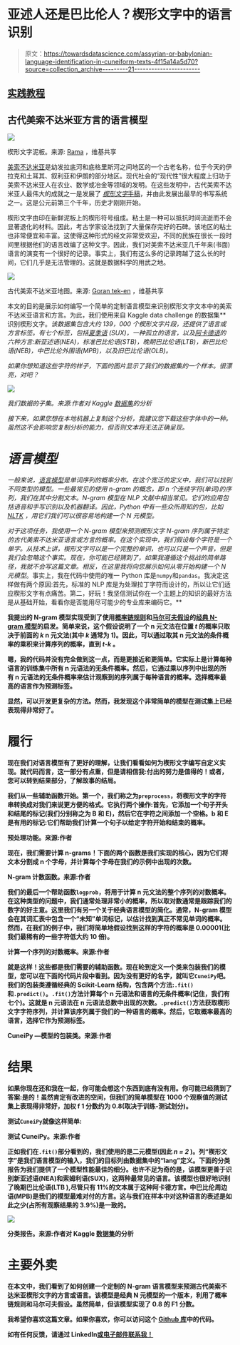 # 亚述人还是巴比伦人？楔形文字中的语言识别

> 原文：<https://towardsdatascience.com/assyrian-or-babylonian-language-identification-in-cuneiform-texts-4f15a14a5d70?source=collection_archive---------21----------------------->

## [实践教程](https://towardsdatascience.com/tagged/hands-on-tutorials)

## 古代美索不达米亚方言的语言模型

![](img/58f546f6390d7e44d5edb303d0435c2e.png)

楔形文字泥板。来源: [Rama](https://commons.wikimedia.org/wiki/File:Cuneiform_tablet-MAHG_15856-IMG_9472-black.jpg) ，维基共享

[美索不达米亚](https://en.wikipedia.org/wiki/Mesopotamia)是幼发拉底河和底格里斯河之间地区的一个古老名称，位于今天的伊拉克和土耳其、叙利亚和伊朗的部分地区。现代社会的“现代性”很大程度上归功于美索不达米亚人在农业、数学或冶金等领域的发明。在这些发明中，古代美索不达米亚人最伟大的成就之一是发展了 [*楔形文字*手稿](https://en.wikipedia.org/wiki/Cuneiform)，并由此发展出最早的书写系统之一。这是公元前第三个千年，历史才刚刚开始。

楔形文字由印在新鲜泥板上的楔形符号组成。粘土是一种可以抵抗时间流逝而不会显著退化的材料。因此，考古学家设法找到了大量保存完好的石碑。该地区的粘土也非常便宜和丰富。这使得这种形式的经文非常受欢迎，不同的民族在很长一段时间里根据他们的语言改编了这种文字。因此，我们对美索不达米亚几千年来(书面)语言的演变有一个很好的记录。事实上，我们有这么多的记录跨越了这么长的时间，它们几乎是无法管理的。这就是数据科学的用武之地。

![](img/bd9747ee78b384b193c8a172a7935698.png)

古代美索不达米亚地图。来源: [Goran tek-en](https://commons.wikimedia.org/wiki/File:N-Mesopotamia_and_Syria_english.svg) ，维基共享

本文的目的是展示如何编写一个简单的定制语言模型来识别楔形文字文本中的美索不达米亚语言和方言。为此，我们使用来自 Kaggle data challenge 的数据集[](https://www.kaggle.com/wilstrup/cuneiform-language-identification)**识别楔形文字。*该数据集包含大约 139，000 个楔形文字片段，还提供了语言或方言标签。有七个标签，包括[夏季语](https://en.wikipedia.org/wiki/Sumerian_language) (SUX)，一种孤立的语言，以及[阿卡德语](https://en.wikipedia.org/wiki/Akkadian_language)的六种方言:新亚述语(NEA)，标准巴比伦语(STB)，晚期巴比伦语(LTB)，新巴比伦语(NEB)，中巴比伦外围语(MPB)，以及旧巴比伦语(OLB)。*

*如果你想知道这些字符的样子，下面的图片显示了我们的数据集的一个样本。很漂亮，对吧？*

*![](img/8a439ba325c81109d0e6c5190f8849c7.png)*

*我们数据的子集。来源:作者对 Kaggle [数据集](https://www.kaggle.com/wilstrup/cuneiform-language-identification)的分析*

*接下来，如果您想在本地机器上复制这个分析，我建议您下载这些字体中的一种。虽然这不会影响您复制分析的能力，但否则文本将无法正确呈现。*

# *语言模型*

*一般来说，[语言模型](https://en.wikipedia.org/wiki/Language_model)是单词序列的概率分布。在这个宽泛的定义中，我们可以找到不同类型的模型。一些最常见的使用 *n-gram* 的概念，即 n 个连续字符(单词)的序列，我们在其中分割文本。N-gram 模型在 NLP 文献中相当常见。它们的应用包括语音和手写识别以及机器翻译。因此，Python 中有一些众所周知的包，比如 [NLTK](http://www.nltk.org/) ，用它们我们可以很容易地构建一个 N 元模型。*

*对于这项任务，我使用一个 N-gram 模型来预测楔形文字 N-gram 序列属于特定的古代美索不达米亚语言或方言的概率。在这个实现中，我们假设每个字符是一个单字。从技术上讲，楔形文字可以是一个完整的单词，也可以只是一个声音，但是我们会忽略这个事实。现在，你可能已经猜到了，如果我遵循这个挑战的简单路径，我就不会写这篇文章。相反，在这里我将向您展示如何从零开始构建一个 N 元模型*。事实上，我在代码中使用的唯一 Python 库是`numpy`和`pandas`。我决定这样做有两个原因:首先，标准的 NLP 库是为处理拉丁字符而设计的，所以让它们适应楔形文字有点痛苦。第二，好玩！我坚信测试你在一个主题上的知识的最好方法是从基础开始，看看你是否能用尽可能少的专业库来编码它。**

**我提出的 N-gram 模型实现受到了使用[概率链规则](https://en.wikipedia.org/wiki/Chain_rule_(probability))和[马尔可夫假设](https://en.wikipedia.org/wiki/Markov_property)的[经典 N-gram 模型](/the-beginners-guide-to-language-models-aa47165b57f9)的启发。简单来说，这个假设说明了一个 n 元文法在位置 *t* 的概率只取决于前面的 *k* n 元文法(其中 *k* 通常为 1)。因此，可以通过取其 n 元文法的条件概率的乘积来计算序列的概率，直到 *t-k* 。**

**嗯，我的代码并没有完全做到这一点，而是更接近和更简单。它实际上是计算每种语言的训练集中所有 n 元语法的无条件概率。然后，它通过乘以序列中出现的所有 n 元语法的无条件概率来估计观察到的序列属于每种语言的概率。选择概率最高的语言作为预测标签。**

**显然，可以开发更复杂的方法。然而，我发现这个非常简单的模型在测试集上已经表现得非常好了。**

# **履行**

**现在我们对语言模型有了更好的理解，让我们看看如何为楔形文字编写自定义实现。就代码而言，这一部分有点重，但是请相信我:付出的努力是值得的！或者，您可以转到结果部分，了解故事的结局。**

**我们从一些辅助函数开始。第一个，我们称之为`preprocess`，将楔形文字的字符串转换成对我们来说更方便的格式。它执行两个操作:首先，它添加一个句子开头和结尾的标记(我们分别称之为 B 和 E)，然后它在字符之间添加一个空格。b 和 E 是有用的标记:它们帮助我们计算一个句子以给定字符开始和结束的概率。**

**预处理功能。来源:作者**

**现在，我们需要计算 n-grams！下面的两个函数是我们实现的核心，因为它们将文本分割成 n 个字母，并计算每个字母在我们的示例中出现的次数。**

**N-gram 计数函数。来源:作者**

**我们的最后一个帮助函数`logprob`，将用于计算 n 元文法的整个序列的对数概率。在这种类型的问题中，我们通常处理非常小的概率，所以取对数通常是跟踪我们的数字的好主意。这里我们有另一个关于经典语言模型的简化。通常，N-gram 模型会在其词汇表中包含一个“未知”单词标记，以估计找到真正不常见单词的概率。然而，在我们的例子中，我们将简单地假设找到这样的字符的概率是 0.00001(比我们最稀有的一些字符低大约 10 倍)。**

**计算一个序列的对数概率。来源:作者**

**就是这样！这些都是我们需要的辅助函数。现在轮到定义一个类来包装我们的模型，您可以在下面的代码片段中看到。因为没有更好的名字，就叫它`CuneiPy`吧。我们的包装类遵循经典的 Scikit-Learn 结构，包含两个方法:`.fit()`和`.predict()`。`.fit()`方法计算每个 n 元语法和语言的无条件概率(记住，我们有七个)。这就是 n 元语法在 n 元语法总数中出现的次数。`.predict()`方法获取楔形文字字符序列，并计算该序列属于我们的一种语言的概率。然后，它取概率最高的语言，选择它作为预测标签。**

**CuneiPy —模型的包装类。来源:作者**

# **结果**

**如果你现在还和我在一起，你可能会想这个东西到底有没有用。你可能已经猜到了答案:是的！虽然肯定有改进的空间，但我们的简单模型在 1000 个观察值的测试集上表现得非常好，加权 f 1 分数约为 0.8(取决于训练-测试划分)。**

**测试`CuneiPy`就像这样简单:**

**测试 CuneiPy。来源:作者**

**正如我们在`.fit()`部分看到的，我们使用的是二元模型(因此 *n = 2* )。列“楔形文字”是我们语言模型的输入，我们的目标列由数据集中的“lang”定义。下面的分类报告为我们提供了一个模型性能最佳的细分。也许不足为奇的是，该模型更善于识别新亚述语(NEA)和索姆利语(SUX)，这两种最常见的语言。该模型也很好地识别了晚期巴比伦语(LTB ),尽管只有 11%的文本属于这种阿卡德方言。中巴比伦周边语(MPB)是我们的模型最难对付的方言。这与我们在样本中对这种语言的表述是如此之少(占所有观察结果的 3.9%)是一致的。**

**![](img/88b0a56d2a0705345cf809e82815b5c2.png)**

**分类报告。来源:作者对 Kaggle [数据集](https://www.kaggle.com/wilstrup/cuneiform-language-identification)的分析**

# **主要外卖**

**在本文中，我们看到了如何创建一个定制的 N-gram 语言模型来预测古代美索不达米亚楔形文字的方言或语言。该模型是经典 N 元模型的一个版本，利用了概率链规则和马尔可夫假设。虽然简单，但该模型实现了 0.8 的 F1 分数。**

**我希望你喜欢这篇文章。如果你喜欢，你可以访问这个 [Github 库](https://github.com/AlvaroCorrales/Cuneiform-classification)中的代码。**

**如有任何反馈，请通过 LinkedIn[或电子邮件联系我！](https://www.linkedin.com/in/alvaro-corrales-cano/)**